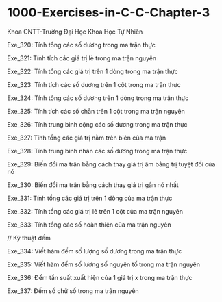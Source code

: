 # 1000-Exercises-in-C-C-Chapter-3
Khoa CNTT-Trường Đại Học Khoa Học Tự Nhiên

Exe_320: Tính tổng các số dương trong ma trận thực

Exe_321: Tính tích các giá trị lẻ trong ma trận nguyên

Exe_322: Tính tổng các giá trị trên 1 dòng trong ma trận thực

Exe_323: Tính tích các số dương trên 1 cột trong ma trận thực

Exe_324: Tính tổng các số dương trên 1 dòng trong ma trận thực

Exe_325: Tính tích các số chẵn trên 1 cột trong ma trận nguyên

Exe_326: Tính trung bình cộng các số dương trong ma trận thực

Exe_327: Tính tổng các giá trị nằm trên biên của ma trận

Exe_328: Tính trung bình nhân các số dương trong ma trận thực

Exe_329: Biến đổi ma trận bằng cách thay giá trị âm bằng trị tuyệt đối của nó

Exe_330: Biến đổi ma trận bằng cách thay giá trị gần nó nhất

Exe_331: Tính tổng các giá trị trên 1 dòng của ma trận thực

Exe_332: Tính tổng các giá trị lẻ trên 1 cột của ma trận nguyên

Exe_333: Tính tổng các số hoàn thiện của ma trận nguyên

// Kỹ thuật đếm

Exe_334: Viết hàm đếm số lượng số dương trong ma trận thực

Exe_335: Viết hàm đếm số lượng số nguyên tố trong ma trận nguyên

Exe_336: Đếm tần suất xuất hiện của 1 giá trị x trong ma trận thực

Exe_337: Đếm số chữ số trong ma trận nguyên
